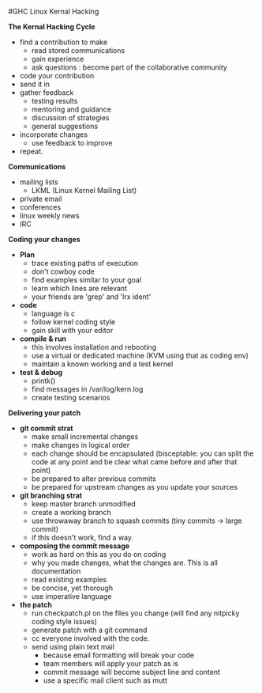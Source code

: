 #GHC Linux Kernal Hacking

**The Kernal Hacking Cycle**
- find a contribution to make
	- read stored communications
	- gain experience
	- ask questions : become part of the collaborative community
- code your contribution
- send it in
- gather feedback
	- testing results
	- mentoring and guidance
	- discussion of strategies
	- general suggestions
- incorporate changes
	- use feedback to improve
- repeat.

**Communications**
- mailing lists
	- LKML (Linux Kernel Mailing List)
- private email
- conferences 
- linux weekly news
- IRC

**Coding your changes**
- **Plan** 
	- trace existing paths of execution
	- don't cowboy code
	- find examples similar to your goal
	- learn which lines are relevant
	- your friends are 'grep' and 'lrx ident'
- **code**
	- language is c
	- follow kernel coding style
	- gain skill with your editor 
- **compile & run**
	- this involves installation and rebooting
	- use a virtual or dedicated machine (KVM using that as coding env)
	- maintain a known working and a test kernel
- **test & debug**
	- printk()
	- find messages in /var/log/kern.log
	- create testing scenarios 

**Delivering your patch**
- **git commit strat**
	- make small incremental changes
	- make changes in logical order
	- each change should be encapsulated (bisceptable: you can split the code at any point and be clear what came before and after that point)
	- be prepared to alter previous commits
	- be prepared for upstream changes as you update your sources
- **git branching strat**
	- keep master branch unmodified
	- create a working branch
	- use throwaway branch to squash commits (tiny commits -> large commit)
	- if this doesn't work, find a way. 
- **composing the commit message**
	- work as hard on this as you do on coding
	- why you made changes, what the changes are. This is all documentation
	- read existing examples
	- be concise, yet thorough
	- use imperative language
- **the patch**
	- run checkpatch.pl on the files you change (will find any nitpicky coding style issues)
	- generate patch with a git command
	- cc everyone involved with the code.
	- send using plain text mail
		- because email formatting will break your code
		- team members will apply your patch as is
		- commit message will become subject line and content
		- use a specific mail client such as mutt
